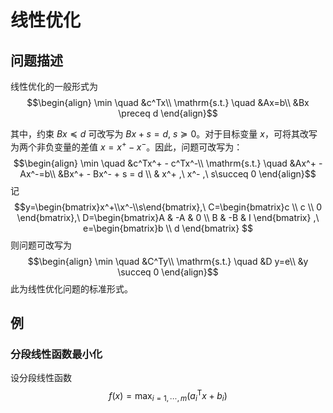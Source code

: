 # 线性优化

## 问题描述

线性优化的一般形式为
$$\begin{align}
\min  \quad &c^Tx\\
\mathrm{s.t.} \quad &Ax=b\\
 &Bx \preceq  d
\end{align}$$

其中，约束 $Bx \preceq  d$ 可改写为 $Bx+s =d ,\ s\succeq 0$。对于目标变量 $x$，可将其改写为两个非负变量的差值 $x=x^+ - x^-$。因此，问题可改写为：
$$\begin{align}
\min  \quad &c^Tx^+ - c^Tx^-\\
\mathrm{s.t.} \quad &Ax^+ - Ax^-=b\\
 &Bx^+ - Bx^- + s = d \\
& x^+ ,\ x^- ,\ s\succeq  0
\end{align}$$
记
$$y=\begin{bmatrix}x^+\\x^-\\s\end{bmatrix},\ 
C=\begin{bmatrix}c \\ c \\ 0 \end{bmatrix},\ 
D=\begin{bmatrix}A & -A & 0 \\ B & -B & I \end{bmatrix} ,\
e=\begin{bmatrix}b \\ d \end{bmatrix}
$$
则问题可改写为
$$\begin{align}
\min  \quad &C^Ty\\
\mathrm{s.t.} \quad &D y=e\\
 &y \succeq  0
\end{align}$$
此为线性优化问题的标准形式。

## 例

### 分段线性函数最小化

设分段线性函数
$$ f(x)=\max_{i=1,\cdots,m}(a_i^\mathsf{T} x +b_i) $$

